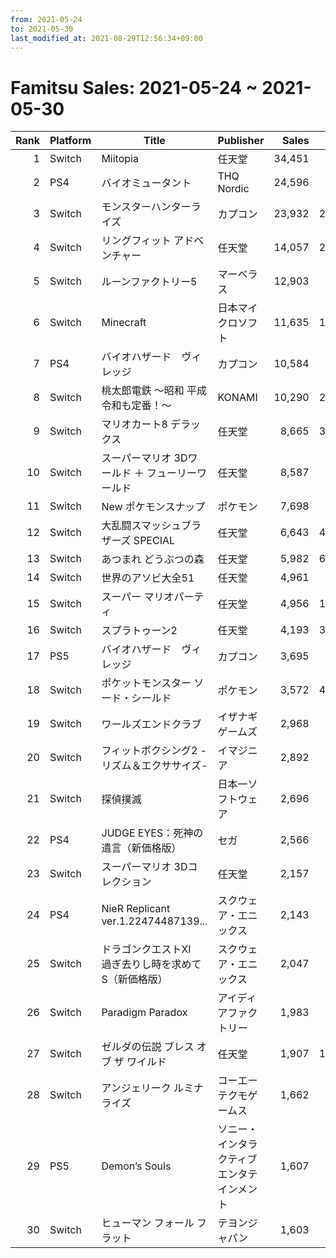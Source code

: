 ```yaml
---
from: 2021-05-24
to: 2021-05-30
last_modified_at: 2021-08-29T12:56:34+09:00
---
```

# Famitsu Sales: 2021-05-24 ~ 2021-05-30
| Rank | Platform | Title | Publisher | Sales | Total | Rate | New |
| -: | -- | -- | -- | -: | -: | -: | -- |
| 1 | Switch | Miitopia | 任天堂 | 34,451 | 107,176 | 40% |  |
| 2 | PS4 | バイオミュータント | THQ Nordic | 24,596 | 24,596 | 20% | **New** |
| 3 | Switch | モンスターハンターライズ | カプコン | 23,932 | 2,225,801 | 20% |  |
| 4 | Switch | リングフィット アドベンチャー | 任天堂 | 14,057 | 2,600,834 | 20% |  |
| 5 | Switch | ルーンファクトリー5 | マーベラス | 12,903 | 115,756 | 20% |  |
| 6 | Switch | Minecraft | 日本マイクロソフト | 11,635 | 1,971,879 | 20% |  |
| 7 | PS4 | バイオハザード　ヴィレッジ | カプコン | 10,584 | 173,132 | 20% |  |
| 8 | Switch | 桃太郎電鉄 〜昭和 平成 令和も定番！〜 | KONAMI | 10,290 | 2,202,018 | 20% |  |
| 9 | Switch | マリオカート8 デラックス | 任天堂 | 8,665 | 3,852,865 | 20% |  |
| 10 | Switch | スーパーマリオ 3Dワールド ＋ フューリーワールド | 任天堂 | 8,587 | 757,936 | 20% |  |
| 11 | Switch | New ポケモンスナップ | ポケモン | 7,698 | 229,443 | 40% |  |
| 12 | Switch | 大乱闘スマッシュブラザーズ SPECIAL | 任天堂 | 6,643 | 4,291,915 | 20% |  |
| 13 | Switch | あつまれ どうぶつの森 | 任天堂 | 5,982 | 6,784,128 | 20% |  |
| 14 | Switch | 世界のアソビ大全51 | 任天堂 | 4,961 | 715,510 | 20% |  |
| 15 | Switch | スーパー マリオパーティ | 任天堂 | 4,956 | 1,898,273 | 20% |  |
| 16 | Switch | スプラトゥーン2 | 任天堂 | 4,193 | 3,872,414 | 20% |  |
| 17 | PS5 | バイオハザード　ヴィレッジ | カプコン | 3,695 | 51,868 | 40% |  |
| 18 | Switch | ポケットモンスター ソード・シールド | ポケモン | 3,572 | 4,056,240 | 20% |  |
| 19 | Switch | ワールズエンドクラブ | イザナギゲームズ | 2,968 | 2,968 | 80% | **New** |
| 20 | Switch | フィットボクシング2 -リズム＆エクササイズ- | イマジニア | 2,892 | 104,597 | 20% |  |
| 21 | Switch | 探偵撲滅 | 日本一ソフトウェア | 2,696 | 2,696 | 60% | **New** |
| 22 | PS4 | JUDGE EYES：死神の遺言（新価格版） | セガ | 2,566 | 18,234 | 40% |  |
| 23 | Switch | スーパーマリオ 3Dコレクション | 任天堂 | 2,157 | 593,574 | 20% |  |
| 24 | PS4 | NieR Replicant ver.1.22474487139... | スクウェア・エニックス | 2,143 | 156,346 | 20% |  |
| 25 | Switch | ドラゴンクエストXI　過ぎ去りし時を求めて S（新価格版） | スクウェア・エニックス | 2,047 | 100,524 | 20% |  |
| 26 | Switch | Paradigm Paradox | アイディアファクトリー | 1,983 | 1,983 | 40% | **New** |
| 27 | Switch | ゼルダの伝説 ブレス オブ ザ ワイルド | 任天堂 | 1,907 | 1,820,114 | 20% |  |
| 28 | Switch | アンジェリーク ルミナライズ | コーエーテクモゲームス | 1,662 | 14,506 | 20% |  |
| 29 | PS5 | Demon’s Souls | ソニー・インタラクティブエンタテインメント | 1,607 | 51,796 | 20% |  |
| 30 | Switch | ヒューマン フォール フラット | テヨンジャパン | 1,603 | 151,508 | 20% |  |
